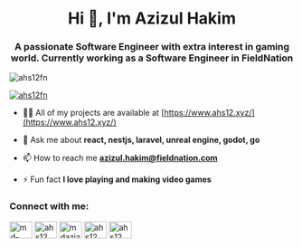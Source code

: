 <h1 align="center">Hi 👋, I'm Azizul Hakim</h1>
<h3 align="center">A passionate Software Engineer with extra interest in gaming world. Currently working as a Software Engineer in FieldNation</h3>

<p align="left"> <img src="https://komarev.com/ghpvc/?username=ahs12fn&label=Profile%20views&color=0e75b6&style=flat" alt="ahs12fn" /> </p>

<p align="left"> <a href="https://github.com/ryo-ma/github-profile-trophy"><img src="https://github-profile-trophy.vercel.app/?username=ahs12fn" alt="ahs12fn" /></a> </p>

- 👨‍💻 All of my projects are available at [https://www.ahs12.xyz/](https://www.ahs12.xyz/)

- 💬 Ask me about **react, nestjs, laravel, unreal engine, godot, go**

- 📫 How to reach me **azizul.hakim@fieldnation.com**

- ⚡ Fun fact **I love playing and making video games**

<h3 align="left">Connect with me:</h3>
<p align="left">
<a href="https://linkedin.com/in/md-azizul-hakim-cse" target="blank"><img align="center" src="https://raw.githubusercontent.com/rahuldkjain/github-profile-readme-generator/master/src/images/icons/Social/linked-in-alt.svg" alt="md-azizul-hakim-cse" height="30" width="40" /></a>
<a href="https://stackoverflow.com/users/7405114" target="blank"><img align="center" src="https://raw.githubusercontent.com/rahuldkjain/github-profile-readme-generator/master/src/images/icons/Social/stack-overflow.svg" alt="ahs12" height="30" width="40" /></a>
<a href="https://fb.com/mdazizul.hakim.14" target="blank"><img align="center" src="https://raw.githubusercontent.com/rahuldkjain/github-profile-readme-generator/master/src/images/icons/Social/facebook.svg" alt="mdazizul.hakim.14" height="30" width="40" /></a>
<a href="https://www.youtube.com/channel/UCSMsZaoUL2xcSdRFq2Yqr2g" target="blank"><img align="center" src="https://raw.githubusercontent.com/rahuldkjain/github-profile-readme-generator/master/src/images/icons/Social/youtube.svg" alt="ahs12" height="30" width="40" /></a>
<a href="https://www.hackerrank.com/ahs12" target="blank"><img align="center" src="https://raw.githubusercontent.com/rahuldkjain/github-profile-readme-generator/master/src/images/icons/Social/hackerrank.svg" alt="ahs12" height="30" width="40" /></a>
</p>

